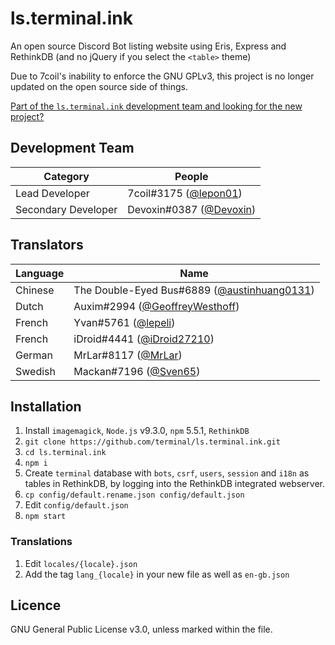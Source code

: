 # ls.terminal.ink
An open source Discord Bot listing website using Eris, Express and RethinkDB (and no jQuery if you select the `<table>` theme)

Due to 7coil's inability to enforce the GNU GPLv3, this project is no longer updated on the open source side of things.

[Part of the `ls.terminal.ink` development team and looking for the new project?](https://git.lepeli.fr/Terminal/ls.terminal.ink)

## Development Team
Category            | People
------------------- | --------------------------
Lead Developer      | 7coil#3175 ([@lepon01](https://github.com/lepon01))
Secondary Developer | Devoxin#0387 ([@Devoxin](https://github.com/Devoxin))

## Translators
Language | Name
-------- | ----------------
Chinese  | The Double-Eyed Bus#6889 ([@austinhuang0131](https://github.com/austinhuang0131))
Dutch    | Auxim#2994 ([@GeoffreyWesthoff](https://github.com/GeoffreyWesthoff))
French   | Yvan#5761 ([@lepeli](https://github.com/lepeli))
French   | iDroid#4441 ([@iDroid27210](https://github.com/iDroid27210))
German   | MrLar#8117 ([@MrLar](https://github.com/MrLar))
Swedish  | Mackan#7196 ([@Sven65](https://github.com/Sven65))

## Installation
1. Install `imagemagick`, `Node.js` v9.3.0, `npm` 5.5.1, `RethinkDB`
1. `git clone https://github.com/terminal/ls.terminal.ink.git`
1. `cd ls.terminal.ink`
1. `npm i`
1. Create `terminal` database with `bots`, `csrf`, `users`, `session` and `i18n` as tables in RethinkDB, by logging into the RethinkDB integrated webserver.
1. `cp config/default.rename.json config/default.json`
1. Edit `config/default.json`
1. `npm start`

### Translations

1. Edit `locales/{locale}.json`
1. Add the tag `lang_{locale}` in your new file as well as `en-gb.json`

## Licence

GNU General Public License v3.0, unless marked within the file.
